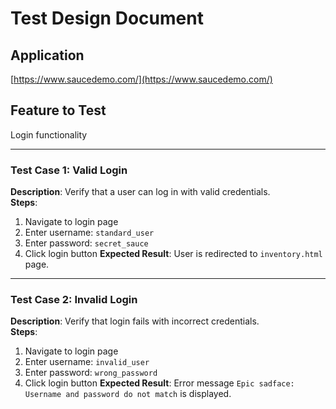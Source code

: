 # Test Design Document

## Application
[https://www.saucedemo.com/](https://www.saucedemo.com/)

## Feature to Test
Login functionality

---

### Test Case 1: Valid Login
**Description**: Verify that a user can log in with valid credentials.  
**Steps**:
1. Navigate to login page
2. Enter username: `standard_user`
3. Enter password: `secret_sauce`
4. Click login button
**Expected Result**: User is redirected to `inventory.html` page.

---

### Test Case 2: Invalid Login
**Description**: Verify that login fails with incorrect credentials.  
**Steps**:
1. Navigate to login page
2. Enter username: `invalid_user`
3. Enter password: `wrong_password`
4. Click login button
**Expected Result**: Error message `Epic sadface: Username and password do not match` is displayed.
